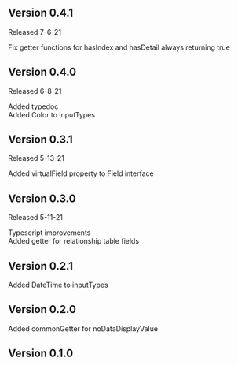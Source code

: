 ## Version 0.4.1

Released 7-6-21

Fix getter functions for hasIndex and hasDetail always returning true

## Version 0.4.0

Released 6-8-21

Added typedoc \
Added Color to inputTypes

## Version 0.3.1

Released 5-13-21

Added virtualField property to Field interface

## Version 0.3.0

Released 5-11-21

Typescript improvements \
Added getter for relationship table fields

## Version 0.2.1

Added DateTime to inputTypes

## Version 0.2.0

Added commonGetter for noDataDisplayValue

## Version 0.1.0

